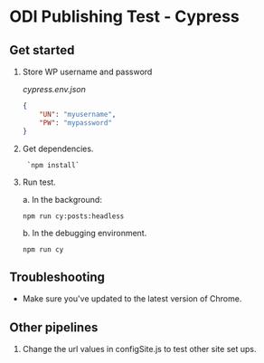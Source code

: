
# ODI Publishing Test - Cypress

## Get started 

1. Store WP username and password

    _cypress.env.json_
    ```json
    {
        "UN": "myusername",
        "PW": "mypassword"
    }
    ```

2. Get dependencies.

        `npm install`

3. Run test.

    a. In the background:

    `npm run cy:posts:headless`

    b. In the debugging environment. 

    `npm run cy`


## Troubleshooting
 
 - Make sure you've updated to the latest version of Chrome.
 
 ## Other pipelines

1. Change the url values in configSite.js to test other site set ups. 
